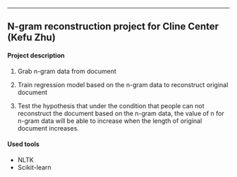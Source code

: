 ***

## N-gram reconstruction project for Cline Center (Kefu Zhu)

#### Project description

1. Grab n-gram data from document

2. Train regression model based on the n-gram data to reconstruct original document

3. Test the hypothesis that under the condition that people can not reconstruct the document based on the n-gram data, 
   the value of n for n-gram data will be able to increase when the length of original document increases.

#### Used tools

* NLTK
* Scikit-learn
